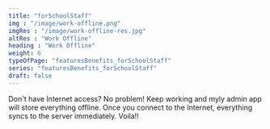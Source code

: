 ```yaml
---
title: "forSchoolStaff"
img : "/image/work-offline.png"
imgRes : "/image/work-offline-res.jpg"
altRes : "Work Offline"
heading : "Work Offline"  
weight: 6
typeOfPage: "featuresBenefits_forSchoolStaff"
series: "featuresBenefits_forSchoolStaff"
draft: false
---
```


Don't have Internet access? No problem! Keep working and myly admin app will store everything offline. Once you connect to the Internet, everything syncs to the server immediately. Voila!!
                      